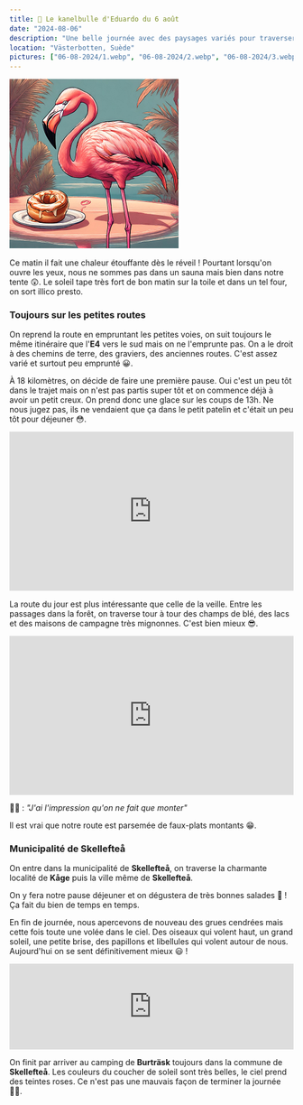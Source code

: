 ```yaml
---
title: 🥮 Le kanelbulle d'Eduardo du 6 août
date: "2024-08-06"
description: "Une belle journée avec des paysages variés pour traverser la municipalité de Skellefteå !"
location: "Västerbotten, Suède"
pictures: ["06-08-2024/1.webp", "06-08-2024/2.webp", "06-08-2024/3.webp", "06-08-2024/4.webp", "06-08-2024/5.webp", "06-08-2024/6.webp"]
---
```


![Kanelbullar d'Eduardo](../kanelbullar_eduardo.png)

Ce matin il fait une chaleur étouffante dès le réveil ! Pourtant lorsqu'on ouvre les yeux, nous ne sommes pas dans un sauna mais bien dans notre tente 😲. Le soleil tape très fort de bon matin sur la toile et dans un tel four, on sort illico presto.
 
### Toujours sur les petites routes
On reprend la route en empruntant les petites voies, on suit toujours le même itinéraire que l'**E4** vers le sud mais on ne l'emprunte pas. On a le droit à des chemins de terre, des graviers, des anciennes routes. C'est assez varié et surtout peu emprunté 😀.

À 18 kilomètres, on décide de faire une première pause. Oui c'est un peu tôt dans le trajet mais on n'est pas partis super tôt et on commence déjà à avoir un petit creux. On prend donc une glace sur les coups de 13h. Ne nous jugez pas, ils ne vendaient que ça dans le petit patelin et c'était un peu tôt pour déjeuner 😳.

<div style="width: 100%; height: 0; position: relative; padding-bottom: 56%;"><iframe src="https://giphy.com/embed/HOW1XRB5qaZDLqaSUW" style="top: 0; left: 0; width: 100%; height: 100%; position: absolute; border: 0;" allowfullscreen scrolling="no" allow="encrypted-media;" class="giphy-embed"></iframe></div> 

La route du jour est plus intéressante que celle de la veille. Entre les passages dans la forêt, on traverse tour à tour des
champs de blé, des lacs et des maisons de campagne très mignonnes.
C'est bien mieux 😎.

<div style="width: 100%; height: 0; position: relative; padding-bottom: 56%;"><iframe src="https://giphy.com/embed/xTiTnDu32bJlNhgLp6" style="top: 0; left: 0; width: 100%; height: 100%; position: absolute; border: 0;" allowfullscreen scrolling="no" allow="encrypted-media;" class="giphy-embed"></iframe></div> 

👩🏼 : *"J'ai l'impression qu'on ne fait que monter"*

Il est vrai que notre route est parsemée de faux-plats montants 😁.

### Municipalité de Skellefteå
On entre dans la municipalité de **Skellefteå**, on traverse la charmante localité de **Kåge** puis la ville même de **Skellefteå**.

On y fera notre pause déjeuner et on dégustera de très bonnes salades 🥗 ! Ça fait du bien de temps en temps.

En fin de journée, nous apercevons de nouveau des grues cendrées mais cette fois toute une volée dans le ciel. Des oiseaux qui volent haut, un grand soleil, une petite brise, des papillons et libellules qui volent autour de nous. Aujourd'hui on se sent définitivement mieux  😃 !

<div style="left: 0; width: 100%; height: 152px; position: relative;"><iframe src="https://open.spotify.com/embed/track/6Rqn2GFlmvmV4w9Ala0I1e?utm_source=oembed" style="top: 0; left: 0; width: 100%; height: 100%; position: absolute; border: 0;" allowfullscreen allow="clipboard-write; encrypted-media; fullscreen; picture-in-picture;"></iframe></div>

On finit par arriver au camping de **Burträsk** toujours dans la commune de **Skellefteå**. Les couleurs du coucher de soleil sont très belles, le ciel prend des teintes roses. Ce n'est pas une mauvais façon de terminer la journée 👍🏼.